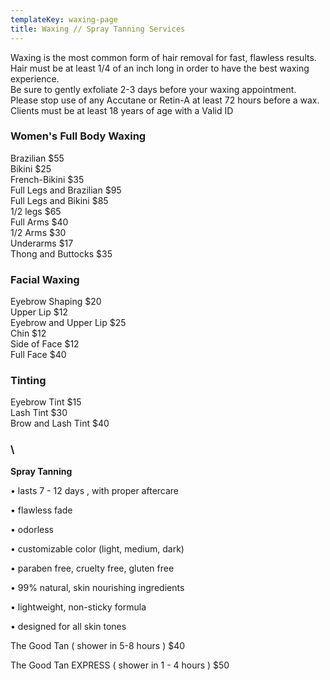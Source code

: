 ```yaml
---
templateKey: waxing-page
title: Waxing // Spray Tanning Services
---
```

Waxing is the most common form of hair removal for fast, flawless
results.\
Hair must be at least 1/4 of an inch long in order to have the
best waxing experience.\
Be sure to gently exfoliate 2-3 days before your waxing
appointment.\
Please stop use of any Accutane or Retin-A at least 72 hours
before a wax.\
Clients must be at least 18 years of age with a Valid ID



### Women's Full Body Waxing

Brazilian $55\
Bikini $25\
French-Bikini $35\
Full Legs and Brazilian $95\
Full Legs and Bikini $85\
1/2 legs $65\
Full Arms $40\
1/2 Arms $30\
Underarms $17\
Thong and Buttocks $35

### Facial Waxing

Eyebrow Shaping $20\
Upper Lip $12\
Eyebrow and Upper Lip $25\
Chin $12\
Side of Face $12\
Full Face $40

### Tinting

Eyebrow Tint $15\
Lash Tint $30\
Brow and Lash Tint $40

### \
**Spray Tanning**

• lasts 7 - 12 days , with proper aftercare

• flawless fade

• odorless

• customizable color (light, medium, dark)

• paraben free, cruelty free, gluten free

• 99% natural, skin nourishing ingredients 

 • lightweight, non-sticky formula 

• designed for all skin tones



The Good Tan  ( shower in 5-8 hours )    $40

The Good Tan EXPRESS ( shower in 1 - 4 hours )    $50